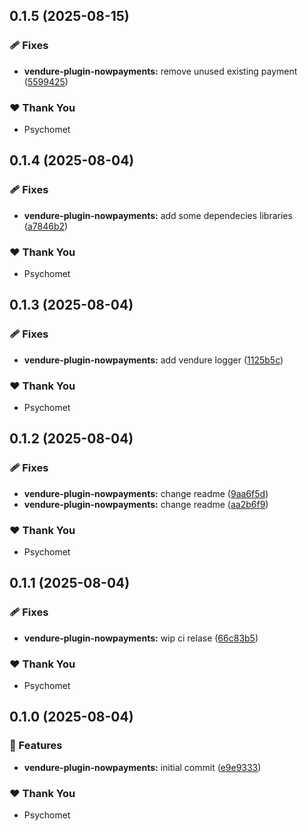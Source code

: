 ## 0.1.5 (2025-08-15)

### 🩹 Fixes

- **vendure-plugin-nowpayments:** remove unused existing payment ([5599425](https://github.com/psychomet/vendure-nowpayments/commit/5599425))

### ❤️ Thank You

- Psychomet

## 0.1.4 (2025-08-04)

### 🩹 Fixes

- **vendure-plugin-nowpayments:** add some dependecies libraries ([a7846b2](https://github.com/psychomet/vendure-nowpayments/commit/a7846b2))

### ❤️ Thank You

- Psychomet

## 0.1.3 (2025-08-04)

### 🩹 Fixes

- **vendure-plugin-nowpayments:** add vendure logger ([1125b5c](https://github.com/psychomet/vendure-nowpayments/commit/1125b5c))

### ❤️ Thank You

- Psychomet

## 0.1.2 (2025-08-04)

### 🩹 Fixes

- **vendure-plugin-nowpayments:** change readme ([9aa6f5d](https://github.com/psychomet/vendure-nowpayments/commit/9aa6f5d))
- **vendure-plugin-nowpayments:** change readme ([aa2b6f9](https://github.com/psychomet/vendure-nowpayments/commit/aa2b6f9))

### ❤️ Thank You

- Psychomet

## 0.1.1 (2025-08-04)

### 🩹 Fixes

- **vendure-plugin-nowpayments:** wip ci relase ([66c83b5](https://github.com/psychomet/vendure-nowpayments/commit/66c83b5))

### ❤️ Thank You

- Psychomet

## 0.1.0 (2025-08-04)

### 🚀 Features

- **vendure-plugin-nowpayments:** initial commit ([e9e9333](https://github.com/psychomet/vendure-nowpayments/commit/e9e9333))

### ❤️ Thank You

- Psychomet